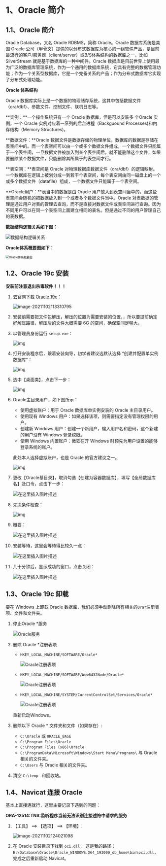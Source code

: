 # 1、Oracle 简介

## 1.1、Oracle 简介

Oracle Database，又名 Oracle RDBMS，简称 Oracle。Oracle 数据库系统是美国 Oracle 公司（甲骨文）提供的以分布式数据库为核心的一组软件产品，是目前最流行的客户/服务器（client/server）或B/S体系结构的数据库之一，比如 SilverStream 就是基于数据库的一种中间件。Oracle 数据库是目前世界上使用最为广泛的数据库管理系统，作为一个通用的数据库系统，它具有完整的数据管理功能；作为一个关系型数据库，它是一个完备关系的产品；作为分布式数据库它实现了分布式处理功能。



**Oracle 体系结构**

Oracle 数据库实际上是一个数据的物理储存系统，这其中包括数据文件（ora/dbf）、参数文件、控制文件、联机日志等。

**实例：**一个操作系统只有一个 Oracle 数据库，但是可以安装多 个Oracle 实例，一个 Oracle 实例对应着一系列的后台进程（Backguound Processes)和内存结构（Memory Structures)。

**数据文件：**Oracle 数据文件是数据存储的物理单位，数据库的数据是存储在表空间中的。而一个表空间可以由一个或多个数据文件组成，一个数据文件只能属于一个表空间，一旦数据文件被加入到某个表空间后，就不能删除这个文件，如果要删除某个数据文件，只能删除其所属于的表空间才行。

**表空间：**表空间是 Oracle 对物理数据库数据文件（ora/dbf）的逻辑映射。一个数据库在逻辑上被划分成一到若干个表空间，每个表空间由同一磁盘上的一个或多个数据文件（datafile）组成，一个数据文件只能属于一个表空间。

**Oracle用户：**表当中的数据是由 Oracle 用户放入到表空间当中的，而这些表空间会随机的把数据放入到一个或者多个数据文件当中。Oracle 对表数据的管理是通过用户对表的管理去查询，而不是直接对数据文件或表空间进行查询。因为不同用户可以在同一个表空间上面建立相同的表名。但是通过不同的用户管理自己的表数据。



**数据结构逻辑关系如下图：**

![数据结构逻辑关系](../Images/Oracle/viewImages.do)



**Oracle体系概要图如下：**

<img src="../Images/Oracle/viewImages (1)-16358235683753.do" alt="Oracle体系概要图" style="zoom: 67%;" />



## 1.2、Oracle 19c 安装

**安装前注意退出杀毒软件！！！**

1. 去官网下载 [Oracle 19c](https://www.oracle.com/database/technologies/oracle-database-software-downloads.html#19c)：

	![image-20211102113310795](../Images/Oracle/image-20211102113310795.png)

2. 安装前需要把文件包解压，解压的位置为需要安装的位置，，所以要提前确定好解压路径，解压后的文件大概需要 6G 的空间，确保空间足够大。

3. 以管理员身份运行 `setup.exe`：

	![img](../Images/Oracle/123.png)

4. 打开安装程序后，跟着安装向导，初学者建议选默认选择 “创建并配置单实例数据库”：

	![img](../Images/Oracle/12dlaXhp20.png)
	
5. 选中【桌面类】，点击下一步：

	![img](../Images/Oracle/watermark,type_ZmFuZ3poZW5.png)

6. Oracle主目录用户，如下图所示：

	- 使用虚拟账户：用于 Oracle 数据库单实例安装的 Oracle 主目录用户。
	- 使用现有 Windows 用户：如果选择该项，则需要指定没有管理权限的用户。
	- 创建新 Windows 用户：创建一个新用户，输入用户名和密码，这个新建的用户没有 Windows 登录权限。
	- 使用 Windows 内置账户：微软在开 Windows 时预先为用户设置的能够登录系统的账户。

	此处本人选择虚拟账户，也是 Oracle 的官方建议之一。

	![img](../Images/Oracle/watermark,type_ZmFuZ3poZW5naGVpdGk,shadow_10,text_aHR0cHM6Ly9ibG9nL.png)

7. 更改【Oracle基目录】，取消勾选【创建为容器数据库】，填写【全局数据库名】及口令，点击下一步：

	![在这里插入图片描述](../Images/Oracle/watermark,type_ZmFuZ3poZW5naGVpdGk,shadow_10,text_aHR0c.png)

8. 先决条件检查：

	![img](../Images/Oracle/watermark,type_ZmFuZ3poZW5na4ubmV0L3FxXzE3MDU4OTkz,size_16,color_FFFFFF,t_70.png)

9. 概要：

	![在这里插入图片描述](../Images/Oracle/watermark,type_ZmFuZ3poZW5nNzZG4ubmV0L3dlaXhpbl80Mzc5MjQwMQ==,size_16,color_FFFFFF,t_70.png)

10. 安装等待，这里会等待得比较久一点：

	![在这里插入图片描述](../Images/Oracle/watermark,type_ZmFuZ3poZW5naGVpdGk,2zZG4ubmV0L3dlaXhpbl80Mzc5MjQwMQ==,size_16,color_FFFFFF,t_70.png)

11. 几十分钟后，显示成功的窗口，点击关闭：

	![在这里插入图片描述](../Images/Oracle/watermark,type_ZmFuZ3poZW5naGVpdGk,shadow_10,text_aHR0cHM6Ly92LmNzZG4ubmV0L3dlaXhpbl80Mzc5MjQwMQ==,size_16,color_FFFFFF,t_70.png)



## 1.3、Oracle 19c 卸载

要在 Windows 上卸载 Oracle 数据库，我们必须手动删除所有相关的`Ora*`注册表项、文件和文件夹。

1. 停止Oracle *服务
	
	![Oracle服务](../Images/Oracle/format,png.png)
	
2. 删除 Oracle *注册表项

	-   `HKEY_LOCAL_MACHINE/SOFTWARE/Oracle*`

		![Oracle注册表项](../Images/Oracle/format,png.png)

	-   `HKEY_LOCAL_MACHINE/SOFTWARE/Wow6432Node/Oracle*`

		![Oracle注册表项](../Images/Oracle/format,png.png)

	-   `HKEY_LOCAL_MACHINE/SYSTEM/CurrentControlSet/Services/Oracle*`

		![Oracle注册表项](../Images/Oracle/format,png.png)

	  重新启动Windows。

3. 删除以下 Oracle * 文件夹和文件（如果存在）:

	- `C:\Oracle` 或 `ORACLE_BASE`
	- `C:\Program Files\Oracle`
	- `C:\Program Files (x86)\Oracle`
	- `C:\ProgramData\Microsoft\Windows\Start Menu\Programs\` 与 Oracle 相关的文件夹。
	- `C:\Users` 与 Oracle 相关的文件夹。

4. 清空 `C:\temp ` 和回收站。



## 1.4、Navicat 连接 Oracle

基本上直接连就行，这里主要记录下遇到的问题：

**ORA-12514:TNS:监听程序当前无法识别连接述符中请求的服务**

1. 【工具】 ==> 【选项】 ==> 【环境】：

	![image-20211102124021098](../Images/Oracle/image-20211102124021098.png)

2. 在 Oracle 安装目录下找到 `oci.dll`， 这是我的路径：`E:\Database\Oracle\Oracle_WINDOWS.X64_193000_db_home\bin\oci.dll`，完成之后重新启动 Navicat。

